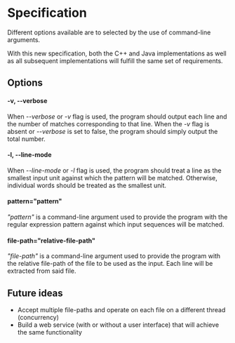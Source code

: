 # Specification

Different options available are to selected by the use of command-line arguments.

With this new specification, both the C++ and Java implementations as well as all
subsequent implementations will fulfill the same set of requirements.

## Options

#### -v, --verbose
When *--verbose* or *-v* flag is used, the program should output each line 
and the number of matches corresponding to that line. When the *-v* flag is absent
or *--verbose* is set to false, the program should simply output the total number.

#### -l, --line-mode
When *--line-mode* or *-l* flag is used, the program should treat a line as the
smallest input unit against which the pattern will be matched. Otherwise, individual 
words should be treated as the smallest unit.

#### pattern="pattern"
*"pattern"* is a command-line argument used to provide the program with the regular
expression pattern against which input sequences will be matched.

#### file-path="relative-file-path"
*"file-path"* is a command-line argument used to provide the program with the relative
file-path of the file to be used as the input. Each line will be extracted from said file.

## Future ideas
- Accept multiple file-paths and operate on each file on a different thread (concurrency)
- Build a web service (with or without a user interface) that will achieve the same 
functionality 
